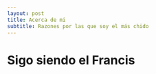 ```yaml
---
layout: post
title: Acerca de mi
subtitle: Razones por las que soy el más chido
---
```


# Sigo siendo el Francis
